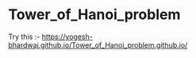 # Tower_of_Hanoi_problem
Try this :-
https://yogesh-bhardwaj.github.io/Tower_of_Hanoi_problem.github.io/
